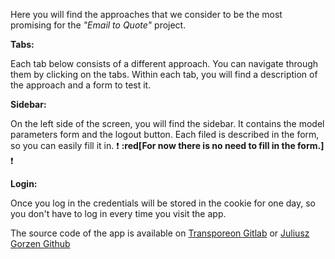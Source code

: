 Here you will find the approaches that we consider to be the most promising for the *"Email to Quote"* project.

**Tabs:**

Each tab below consists of a different approach. You can navigate through them by clicking on the tabs.
Within each tab, you will find a description of the approach and a form to test it.

**Sidebar:**

On the left side of the screen, you will find the sidebar. It contains the model parameters form and the logout button.
Each filed is described in the form, so you can easily fill it in. 
:heavy_exclamation_mark: **:red[For now there is no need to fill in the form.]** :heavy_exclamation_mark:

**Login:**

Once you log in the credentials will be stored in the cookie for one day, so you don't have to log in every time you 
visit the app.

The source code of the app is available on
[Transporeon Gitlab](https://gitlab.office.transporeon.com/juliusz.gorzen/email-to-quote-streamlit) or [Juliusz Gorzen Github](https://github.com/JuliuszGorzen/email-to-quote-streamlit)